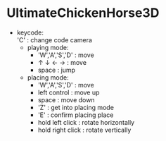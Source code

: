 # UltimateChickenHorse3D

* keycode:\
    'C' : change code camera
    * playing mode:
      * 'W','A','S','D' : move
      * $\uparrow$ $\downarrow$ $\leftarrow$ $\rightarrow$ : move
      * space : jump
    * placing mode:
      * 'W','A','S','D' : move
      * left control : move up
      * space : move down
      * 'Z' : get into placing mode
      * 'E' : confirm placing place
      * hold left click : rotate horizontally
      * hold right click : rotate vertically

